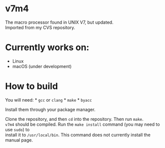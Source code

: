 # v7m4
The macro processor found in UNIX V7, but updated.  
Imported from my CVS repository.

# Currently works on:
  * Linux
  * macOS (under development)

# How to build
You will need:
    * `gcc` or `clang`
    * `make`
    * `byacc`

Install them through your package manager.

Clone the repository, and then `cd` into the repository. Then run `make`.  
`v7m4` should be compiled. Run the `make install` command (you may need to use `sudo`) to  
install it to `/usr/local/bin`. This command does not currently install the manual page.
